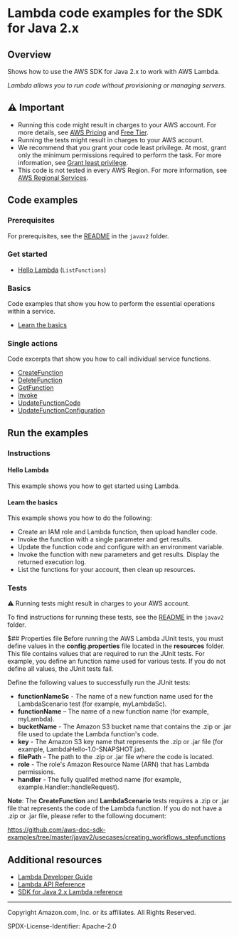 # Lambda code examples for the SDK for Java 2.x

## Overview

Shows how to use the AWS SDK for Java 2.x to work with AWS Lambda.

<!--custom.overview.start-->
<!--custom.overview.end-->

_Lambda allows you to run code without provisioning or managing servers._

## ⚠ Important

* Running this code might result in charges to your AWS account. For more details, see [AWS Pricing](https://aws.amazon.com/pricing/) and [Free Tier](https://aws.amazon.com/free/).
* Running the tests might result in charges to your AWS account.
* We recommend that you grant your code least privilege. At most, grant only the minimum permissions required to perform the task. For more information, see [Grant least privilege](https://docs.aws.amazon.com/IAM/latest/UserGuide/best-practices.html#grant-least-privilege).
* This code is not tested in every AWS Region. For more information, see [AWS Regional Services](https://aws.amazon.com/about-aws/global-infrastructure/regional-product-services).

<!--custom.important.start-->
<!--custom.important.end-->

## Code examples

### Prerequisites

For prerequisites, see the [README](../../README.md#Prerequisites) in the `javav2` folder.


<!--custom.prerequisites.start-->
<!--custom.prerequisites.end-->

### Get started

- [Hello Lambda](src/main/java/com/example/lambda/scenario/LambdaScenario.java#L219) (`ListFunctions`)


### Basics

Code examples that show you how to perform the essential operations within a service.

- [Learn the basics](src/main/java/com/example/lambda/scenario/LambdaScenario.java)


### Single actions

Code excerpts that show you how to call individual service functions.

- [CreateFunction](src/main/java/com/example/lambda/scenario/LambdaScenario.java#L144)
- [DeleteFunction](src/main/java/com/example/lambda/scenario/LambdaScenario.java#L338)
- [GetFunction](src/main/java/com/example/lambda/scenario/LambdaScenario.java#L196)
- [Invoke](src/main/java/com/example/lambda/scenario/LambdaScenario.java#L242)
- [UpdateFunctionCode](src/main/java/com/example/lambda/scenario/LambdaScenario.java#L196)
- [UpdateFunctionConfiguration](src/main/java/com/example/lambda/scenario/LambdaScenario.java#L311)


<!--custom.examples.start-->
<!--custom.examples.end-->

## Run the examples

### Instructions


<!--custom.instructions.start-->
<!--custom.instructions.end-->

#### Hello Lambda

This example shows you how to get started using Lambda.


#### Learn the basics

This example shows you how to do the following:

- Create an IAM role and Lambda function, then upload handler code.
- Invoke the function with a single parameter and get results.
- Update the function code and configure with an environment variable.
- Invoke the function with new parameters and get results. Display the returned execution log.
- List the functions for your account, then clean up resources.

<!--custom.basic_prereqs.lambda_Scenario_GettingStartedFunctions.start-->
<!--custom.basic_prereqs.lambda_Scenario_GettingStartedFunctions.end-->


<!--custom.basics.lambda_Scenario_GettingStartedFunctions.start-->
<!--custom.basics.lambda_Scenario_GettingStartedFunctions.end-->


### Tests

⚠ Running tests might result in charges to your AWS account.


To find instructions for running these tests, see the [README](../../README.md#Tests)
in the `javav2` folder.



<!--custom.tests.start-->

$## Properties file
Before running the AWS Lambda JUnit tests, you must define values in the **config.properties** file located in the **resources** folder. This file contains values that are required to run the JUnit tests. For example, you define an function name used for various tests.
If you do not define all values, the JUnit tests fail.

Define the following values to successfully run the JUnit tests:

- **functionNameSc** - The name of a new function name used for the LambdaScenario test (for example, myLambdaSc).
- **functionName** – The name of a new function name (for example, myLambda).
- **bucketName** - The Amazon S3 bucket name that contains the .zip or .jar file used to update the Lambda function's code.
- **key** - The Amazon S3 key name that represents the .zip or .jar file (for example, LambdaHello-1.0-SNAPSHOT.jar).
- **filePath** - The path to the .zip or .jar file where the code is located.
- **role** - The role's Amazon Resource Name (ARN) that has Lambda permissions.
- **handler** - The fully qualifed method name (for example, example.Handler::handleRequest).

**Note**: The **CreateFunction** and **LambdaScenario** tests requires a .zip or .jar file that represents the code of the Lambda function. If you do not have a .zip or .jar file, please refer to the following document:

https://github.com/aws-doc-sdk-examples/tree/master/javav2/usecases/creating_workflows_stepfunctions

<!--custom.tests.end-->

## Additional resources

- [Lambda Developer Guide](https://docs.aws.amazon.com/lambda/latest/dg/welcome.html)
- [Lambda API Reference](https://docs.aws.amazon.com/lambda/latest/dg/API_Reference.html)
- [SDK for Java 2.x Lambda reference](https://sdk.amazonaws.com/java/api/latest/software/amazon/awssdk/services/lambda/package-summary.html)

<!--custom.resources.start-->
<!--custom.resources.end-->

---

Copyright Amazon.com, Inc. or its affiliates. All Rights Reserved.

SPDX-License-Identifier: Apache-2.0